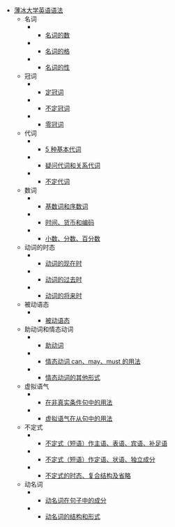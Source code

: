- [薄冰大学英语语法](/)
  - 名词
    - - [名词的数](./名词/名词的数.md)
    - - [名词的格](./名词/名词的格.md)
    - - [名词的性](./名词/名词的性.md)
  - 冠词
    - - [定冠词](./冠词/定冠词.md)
    - - [不定冠词](./冠词/不定冠词.md)
    - - [零冠词](./冠词/零冠词.md)
  - 代词
    - - [5 种基本代词](./代词/5种基本代词.md)
    - - [疑问代词和关系代词](./代词/疑问代词和关系代词.md)
    - - [不定代词](./代词/不定代词.md)
  - 数词
    - - [基数词和序数词](./数词/基数词和序数词.md)
    - - [时间、货币和编码](./数词/时间、货币和编码.md)
    - - [小数、分数、百分数](./数词/小数、分数、百分数.md)
  - 动词的时态
    - - [动词的现在时](./动词的时态/动词的现在时.md)
    - - [动词的过去时](./动词的时态/动词的过去时.md)
    - - [动词的将来时](./动词的时态/动词的将来时.md)
  - 被动语态
    - - [被动语态](./被动语态/被动语态.md)
  - 助动词和情态动词
    - - [助动词](./助动词和情态动词/助动词.md)
    - - [情态动词 can、may、must 的用法](./助动词和情态动词/情态动词can、may、must的用法.md)
    - - [情态动词的其他形式](./助动词和情态动词/情态动词的其他形式.md)
  - 虚拟语气
    - - [在非真实条件句中的用法](./虚拟语气/在非真实条件句中的用法.md)
    - - [虚拟语气在从句中的用法](./虚拟语气/虚拟语气在从句中的用法.md)
  - 不定式
    - - [不定式（短语）作主语、表语、宾语、补足语](./不定式/不定式（短语）作主语、表语、宾语、补足语.md)
    - - [不定式（短语）作定语、状语、独立成分](./不定式/不定式（短语）作定语、状语、独立成分.md)
    - - [不定式的时态、复合结构及省略](./不定式/不定式的时态、复合结构及省略.md)
  - 动名词
    - - [动名词在句子中的成分](./动名词/动名词在句子中的成分.md)
    - - [动名词的结构和形式](./动名词/动名词的结构和形式.md)

